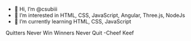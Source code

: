 - 👋 Hi, I’m @csubiii
- 👀 I’m interested in HTML, CSS, JavaScript, Angular, Three.js, NodeJs
- 🌱 I’m currently learning  HTML, CSS, JavaScript

Quitters Never Win
Winners Never Quit
-Cheef Keef 
